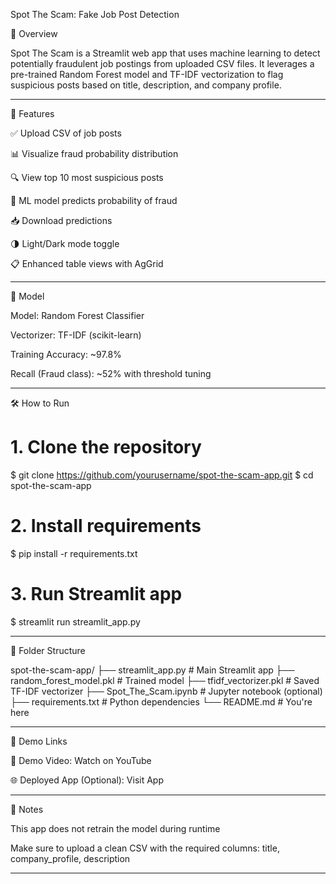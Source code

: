 Spot The Scam: Fake Job Post Detection
 
 
 
🚀 Overview
 
Spot The Scam is a Streamlit web app that uses machine learning to detect potentially fraudulent job postings from uploaded CSV files. It leverages a pre-trained Random Forest model and TF-IDF vectorization to flag suspicious posts based on title, description, and company profile.
 
 
---
 
🎯 Features
 
✅ Upload CSV of job posts
 
📊 Visualize fraud probability distribution
 
🔍 View top 10 most suspicious posts
 
🧠 ML model predicts probability of fraud
 
📥 Download predictions
 
🌗 Light/Dark mode toggle
 
📋 Enhanced table views with AgGrid
 
 
 
---
 
🧠 Model
 
Model: Random Forest Classifier
 
Vectorizer: TF-IDF (scikit-learn)
 
Training Accuracy: ~97.8%
 
Recall (Fraud class): ~52% with threshold tuning
 
 
 
---
 
🛠 How to Run
 
# 1. Clone the repository
$ git clone https://github.com/yourusername/spot-the-scam-app.git
$ cd spot-the-scam-app
 
# 2. Install requirements
$ pip install -r requirements.txt
 
# 3. Run Streamlit app
$ streamlit run streamlit_app.py
 
 
---
 
📂 Folder Structure
 
spot-the-scam-app/
├── streamlit_app.py              # Main Streamlit app
├── random_forest_model.pkl       # Trained model
├── tfidf_vectorizer.pkl          # Saved TF-IDF vectorizer
├── Spot_The_Scam.ipynb           # Jupyter notebook (optional)
├── requirements.txt              # Python dependencies
└── README.md                     # You're here
 
 
---
 
🔗 Demo Links
 
🔴 Demo Video: Watch on YouTube
 
🌐 Deployed App (Optional): Visit App
 
 
 
---
 
📄 Notes
 
This app does not retrain the model during runtime
 
Make sure to upload a clean CSV with the required columns: title, company_profile, description
 
 
 
---
